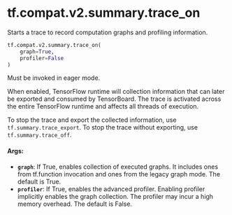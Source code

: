 <div itemscope itemtype="http://developers.google.com/ReferenceObject">
<meta itemprop="name" content="tf.compat.v2.summary.trace_on" />
<meta itemprop="path" content="Stable" />
</div>

# tf.compat.v2.summary.trace_on

Starts a trace to record computation graphs and profiling information.

``` python
tf.compat.v2.summary.trace_on(
    graph=True,
    profiler=False
)
```

<!-- Placeholder for "Used in" -->

Must be invoked in eager mode.

When enabled, TensorFlow runtime will collection information that can later be
exported and consumed by TensorBoard. The trace is activated across the entire
TensorFlow runtime and affects all threads of execution.

To stop the trace and export the collected information, use
`tf.summary.trace_export`. To stop the trace without exporting, use
`tf.summary.trace_off`.

#### Args:


* <b>`graph`</b>: If True, enables collection of executed graphs. It includes ones from
    tf.function invocation and ones from the legacy graph mode. The default
    is True.
* <b>`profiler`</b>: If True, enables the advanced profiler. Enabling profiler
    implicitly enables the graph collection. The profiler may incur a high
    memory overhead. The default is False.